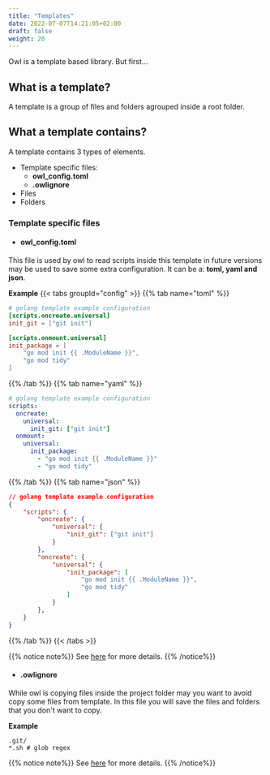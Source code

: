 ```yaml
---
title: "Templates"
date: 2022-07-07T14:21:05+02:00
draft: false
weight: 20
---
```


Owl is a template based library. But first...

## What is a template?
A template is a group of files and folders agrouped inside a root folder.

## What a template contains?
A template contains 3 types of elements.

- Template specific files:
    - **owl_config.toml**
    - **.owlignore**
- Files
- Folders

### Template specific files

- #### owl_config.toml
This file is used by owl to read scripts inside this template in future versions may be used
to save some extra configuration. It can be a: **toml, yaml and json**.

**Example**
{{< tabs groupId="config" >}}
{{% tab name="toml" %}}
```toml
# golang template example configuration
[scripts.oncreate.universal]
init_git = ["git init"]

[scripts.onmount.universal]
init_package = [
    "go mod init {{ .ModuleName }}",
    "go mod tidy"
]
```
{{% /tab %}}
{{% tab name="yaml" %}}
```yaml
# golang template example configuration
scripts:
  oncreate:
    universal:
      init_git: ["git init"]
  onmount:
    universal:
      init_package:
        - "go mod init {{ .ModuleName }}"
        - "go mod tidy"
```
{{% /tab %}}
{{% tab name="json" %}}
```json
// golang template example configuration
{
    "scripts": {
        "oncreate": {
            "universal": {
                "init_git": ["git init"]
            }
        },
        "oncreate": {
            "universal": {
                "init_package": [
                    "go mod init {{ .ModuleName }}",
                    "go mod tidy"
                ]
            }
        },
    }
}
```
{{% /tab %}}
{{< /tabs >}}

{{% notice note%}}
See [here](/en/basics/templates/scripts/) for more details.
{{% /notice%}}

- #### .owlignore
While owl is copying files inside the project folder may you want to avoid copy some
files from template. In this file you will save the files and folders that you don't want to copy.

**Example**
```
.git/
*.sh # glob regex
```

{{% notice note%}}
See [here](/en/basics/templates/ignore) for more details.
{{% /notice%}}

